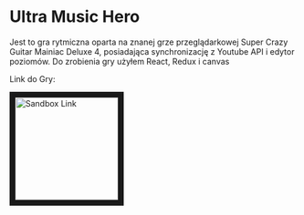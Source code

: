 # Ultra Music Hero

Jest to gra rytmiczna oparta na znanej grze przeglądarkowej Super Crazy Guitar Mainiac Deluxe 4, posiadająca synchronizację z Youtube API i edytor poziomów.
Do zrobienia gry użyłem React, Redux i canvas

Link do Gry:

<a href="https://q20wj.csb.app/" target="_blank"><img src="https://avatars2.githubusercontent.com/u/32880324?s=200&v=4" 
alt="Sandbox Link" width="180" height="180" border="10" /></a>

